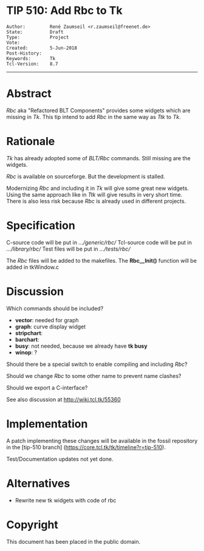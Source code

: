 # TIP 510: Add Rbc to Tk
	Author:         René Zaumseil <r.zaumseil@freenet.de>
	State:          Draft
	Type:           Project
	Vote:           
	Created:        5-Jun-2018
	Post-History:   
	Keywords:       Tk
	Tcl-Version:    8.7
-----

# Abstract

*Rbc* aka "Refactored BLT Components" provides some widgets which are missing in *Tk*.
This tip intend to add *Rbc* in the same way as *Ttk* to *Tk*.

# Rationale

*Tk* has already adopted some of *BLT/Rbc* commands.
Still missing are the widgets.

*Rbc* is available on sourceforge. But the development is stalled.

Modernizing *Rbc* and including it in *Tk* will give some great new widgets.
Using the same approach like in *Ttk* will give results in very short time.
There is also less risk because *Rbc* is already used in different projects.

# Specification

C-source code will be put in *.../generic/rbc/*
Tcl-source  code will be put in *.../library/rbc/*
Test files will be put in *.../tests/rbc/*

The *Rbc* files will be added to the makefiles.
The **Rbc__Init()** function will be added in tkWindow.c

# Discussion

Which commands should be included?

- **vector**: needed for graph
- **graph**: curve display widget
- **stripchart**: 
- **barchart**:
- **busy**: not needed, because we already have **tk busy**
- **winop**: ?

Should there be a special switch to enable compiling and including *Rbc*?

Should we change *Rbc* to some other name to prevent name clashes?

Should we export a C-interface?

See also discussion at http://wiki.tcl.tk/55360

# Implementation

A patch implementing these changes will be available in the fossil repository in the [tip-510 branch]
(https://core.tcl.tk/tk/timeline?r=tip-510).

Test/Documentation updates not yet done.

# Alternatives

- Rewrite new tk widgets with code of rbc

# Copyright

This document has been placed in the public domain.
